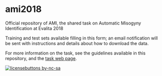 # ami2018
Official repository of AMI, the shared task on Automatic Misogyny Identification at Evalita 2018

Training and test sets available filling in this form; an email notification will be sent with instructions and details about how to download the data.

For more information on the task, see the guidelines available in this repository, and the [task web page](https://amievalita2018.wordpress.com/ "AMI's Homepage").

[![licensebuttons by-nc-sa](https://licensebuttons.net/l/by-nc-sa/3.0/88x31.png)](https://creativecommons.org/licenses/by-nc-sa/4.0)
